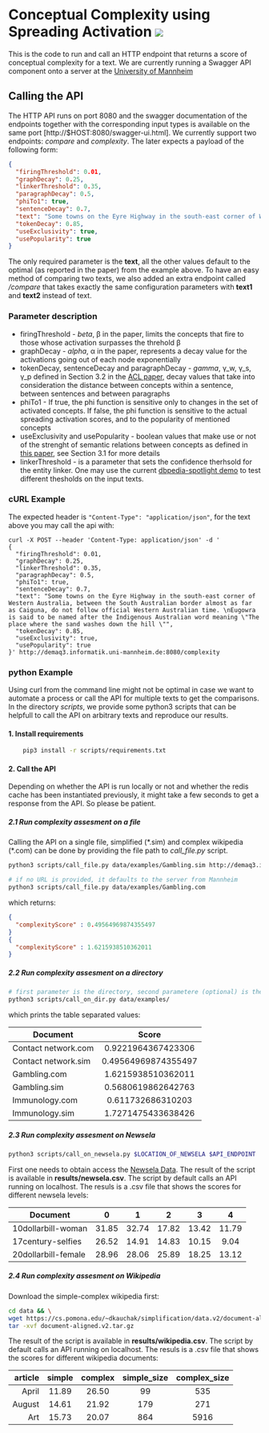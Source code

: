 # Conceptual Complexity using Spreading Activation ![](https://github.com/ioanahulpus/cocospa/workflows/Java%20CI/badge.svg)

This is the code to run and call an HTTP endpoint that returns a score of conceptual complexity for a text. We are currently running a Swagger API component onto a server at the [University of Mannheim](http://demaq3.informatik.uni-mannheim.de:8080/swagger-ui.html)


## Calling the API
The HTTP API runs on port 8080 and the swagger documentation of the endpoints together with the corresponding input types is available on the same port [http://$HOST:8080/swagger-ui.html].
We currently support two endpoints: *compare* and *complexity*. The later expects a payload of the following form:
```json
{
  "firingThreshold": 0.01,
  "graphDecay": 0.25,
  "linkerThreshold": 0.35,
  "paragraphDecay": 0.5,
  "phiTo1": true,
  "sentenceDecay": 0.7,
  "text": "Some towns on the Eyre Highway in the south-east corner of Western Australia, between the South Australian border almost as far as Caiguna, do not follow official Western Australian time. \nEugowra is said to be named after the Indigenous Australian word meaning \"The place where the sand washes down the hill \"",
  "tokenDecay": 0.85,
  "useExclusivity": true,
  "usePopularity": true
}
```
The only required parameter is the **text**, all the other values default to the optimal (as reported in the paper) from the example above. To have an easy method of comparing two texts, we also added an extra endpoint called */compare* that takes exactly the same configuration parameters with **text1** and **text2** instead of text.  

### Parameter description
- firingThreshold - *beta*, β in the paper, limits the concepts that fire to those whose activation surpasses the threhold β
- graphDecay - *alpha*, α in the paper, represents a decay value for the activations going out of each node exponentially
- tokenDecay, sentenceDecay and paragraphDecay - *gamma*, γ_w, γ_s, γ_p defined in Section 3.2 in the [ACL paper](https://www.aclweb.org/anthology/P19-1377.pdf), decay values that take into consideration the distance between concepts within a sentence, between sentences and between paragraphs
- phiTo1 - If true, the phi function is sensitive only to changes in the set of activated concepts. If false, the phi function is sensitive to the actual spreading activation scores, and to the popularity of mentioned concepts
- useExclusivity and usePopularity - boolean values that make use or not of the strenght of semantic relations between concepts as defined in [this paper](https://link.springer.com/chapter/10.1007%2F978-3-319-25007-6_26), see Section 3.1 for more details
- linkerThreshold - is a parameter that sets the confidence therhsold for the entity linker. One may use the current [dbpedia-spotlight demo](https://www.dbpedia-spotlight.org/demo/) to test different thesholds on the input texts. 

### cURL Example
The expected header is `"Content-Type": "application/json"`, for the text above you may call the api with:
```
curl -X POST --header 'Content-Type: application/json' -d '
{
  "firingThreshold": 0.01,
  "graphDecay": 0.25,
  "linkerThreshold": 0.35,
  "paragraphDecay": 0.5,
  "phiTo1": true,
  "sentenceDecay": 0.7,
  "text": "Some towns on the Eyre Highway in the south-east corner of Western Australia, between the South Australian border almost as far as Caiguna, do not follow official Western Australian time. \nEugowra is said to be named after the Indigenous Australian word meaning \"The place where the sand washes down the hill \"",
  "tokenDecay": 0.85,
  "useExclusivity": true,
  "usePopularity": true
}' http://demaq3.informatik.uni-mannheim.de:8080/complexity
```

### python Example
Using curl from the command line might not be optimal in case we want to automate a process or call the API for multiple texts to get the comparisons. In the directory *scripts*, we provide some python3 scripts that can be helpfull to call the API on arbitrary texts and reproduce our results.

#### 1. Install requirements
```bash
	pip3 install -r scripts/requirements.txt
```
#### 2. Call the API
Depending on whether the API is run locally or not and whether the redis cache has been instantiated previously, it might take a few seconds to get a response from the API. So please be patient.

##### 2.1 Run complexity assesment on a file
Calling the API on a single file, simplified (\*.sim) and complex wikipedia (\*.com) can be done by providing the file path to *call_file.py* script.
```bash
python3 scripts/call_file.py data/examples/Gambling.sim http://demaq3.informatik.uni-mannheim.de:8080/complexity

# if no URL is provided, it defaults to the server from Mannheim
python3 scripts/call_file.py data/examples/Gambling.com 
```
which returns:
```json
{
  "complexityScore" : 0.49564969874355497
}
{
  "complexityScore" : 1.6215938510362011
}
```

##### 2.2 Run complexity assesment on a directory
```bash
# first parameter is the directory, second parametere (optional) is the API endpoint
python3 scripts/call_on_dir.py data/examples/
```
which prints the table separated values:

| Document            | Score               |
| ------------------- | :------------------:|
| Contact network.com | 0.9221964367423306  |
| Contact network.sim | 0.49564969874355497 |
| Gambling.com        | 1.6215938510362011  |
| Gambling.sim        | 0.5680619862642763  |
| Immunology.com      | 0.611732686310203   |
| Immunology.sim      | 1.7271475433638426  |

##### 2.3 Run complexity assesment on Newsela
```bash
python3 scripts/call_on_newsela.py $LOCATION_OF_NEWSELA $API_ENDPOINT
```
First one needs to obtain access the [Newsela Data](https://newsela.com/data/). The result of the script is available in **results/newsela.csv**. The script by default calls an API running on localhost.
The resuls is a .csv file that shows the scores for different newsela levels:

| Document            |   0    |   1    |   2    |   3    |   4    |
| ------------------- | :----: | :----: | :----: | :----: | :----: |
| 10dollarbill-woman  | 31.85  | 32.74  | 17.82  | 13.42  | 11.79  | 
| 17century-selfies   | 26.52  | 14.91  | 14.83  | 10.15  | 9.04   | 
| 20dollarbill-female | 28.96  | 28.06  | 25.89  | 18.25  | 13.12  | 


##### 2.4 Run complexity assesment on Wikipedia
Download the simple-complex wikipedia first:
```bash
cd data && \
wget https://cs.pomona.edu/~dkauchak/simplification/data.v2/document-aligned.v2.tar.gz && \
tar -xvf document-aligned.v2.tar.gz
```
The result of the script is available in **results/wikipedia.csv**. The script by default calls an API running on localhost. The resuls is a .csv file that shows the scores for different wikipedia documents:

| article | simple | complex | simple_size | complex_size |
| -------: | :----: | :----: | :----: | :----: |
| April   | 11.89 | 26.50 | 99 | 535 |
| August  | 14.61 | 21.92 | 179 | 271 |
| Art     | 15.73 | 20.07 | 864 | 5916 |
